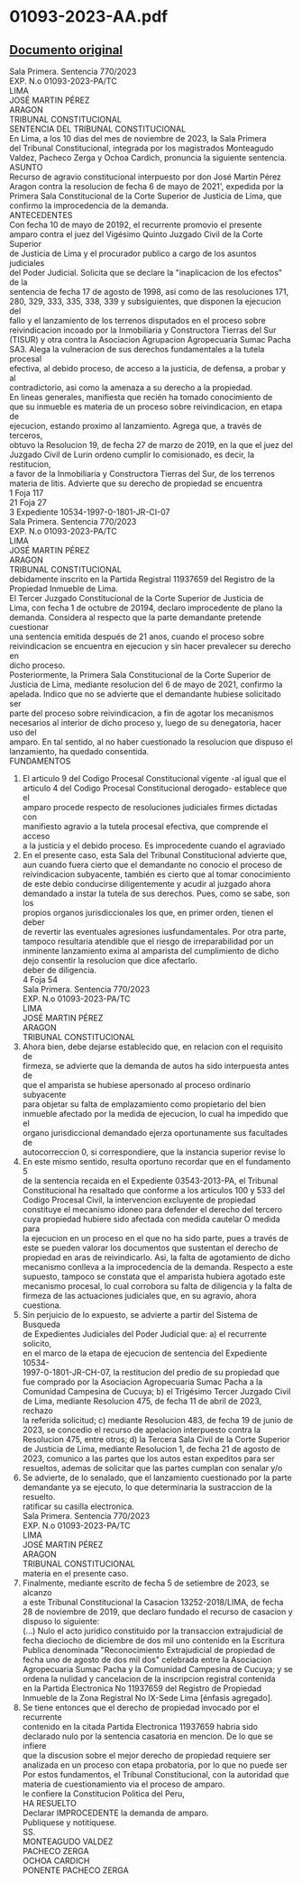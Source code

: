 
01093-2023-AA.pdf
=================
  
[Documento original](https://tc.gob.pe/jurisprudencia/2023/01093-2023-AA.pdf)  
---  
Sala Primera. Sentencia 770/2023  
EXP. N.o 01093-2023-PA/TC  
LIMA  
JOSÉ MARTIN PÉREZ  
ARAGON  
TRIBUNAL CONSTITUCIONAL  
SENTENCIA DEL TRIBUNAL CONSTITUCIONAL  
En Lima, a los 10 dias del mes de noviembre de 2023, la Sala Primera  
del Tribunal Constitucional, integrada por los magistrados Monteagudo  
Valdez, Pacheco Zerga y Ochoa Cardich, pronuncia la siguiente sentencia.  
ASUNTO  
Recurso de agravio constitucional interpuesto por don José Martin Pérez  
Aragon contra la resolucion de fecha 6 de mayo de 2021', expedida por la  
Primera Sala Constitucional de la Corte Superior de Justicia de Lima, que  
confirmo la improcedencia de la demanda.  
ANTECEDENTES  
Con fecha 10 de mayo de 20192, el recurrente promovio el presente  
amparo contra el juez del Vigésimo Quinto Juzgado Civil de la Corte Superior  
de Justicia de Lima y el procurador publico a cargo de los asuntos judiciales  
del Poder Judicial. Solicita que se declare la "inaplicacion de los efectos" de la  
sentencia de fecha 17 de agosto de 1998, asi como de las resoluciones 171,  
280, 329, 333, 335, 338, 339 y subsiguientes, que disponen la ejecucion del  
fallo y el lanzamiento de los terrenos disputados en el proceso sobre  
reivindicacion incoado por la Inmobiliaria y Constructora Tierras del Sur  
(TISUR) y otra contra la Asociacion Agrupacion Agropecuaria Sumac Pacha  
SA3. Alega la vulneracion de sus derechos fundamentales a la tutela procesal  
efectiva, al debido proceso, de acceso a la justicia, de defensa, a probar y al  
contradictorio, asi como la amenaza a su derecho a la propiedad.  
En lineas generales, manifiesta que recién ha tomado conocimiento de  
que su inmueble es materia de un proceso sobre reivindicacion, en etapa de  
ejecucion, estando proximo al lanzamiento. Agrega que, a través de terceros,  
obtuvo la Resolucion 19, de fecha 27 de marzo de 2019, en la que el juez del  
Juzgado Civil de Lurin ordeno cumplir lo comisionado, es decir, la restitucion,  
a favor de la Inmobiliaria y Constructora Tierras del Sur, de los terrenos  
materia de litis. Advierte que su derecho de propiedad se encuentra  
1 Foja 117  
21 Foja 27  
3 Expediente 10534-1997-0-1801-JR-CI-07  
Sala Primera. Sentencia 770/2023  
EXP. N.o 01093-2023-PA/TC  
LIMA  
JOSÉ MARTIN PÉREZ  
ARAGON  
TRIBUNAL CONSTITUCIONAL  
debidamente inscrito en la Partida Registral 11937659 del Registro de la  
Propiedad Inmueble de Lima.  
El Tercer Juzgado Constitucional de la Corte Superior de Justicia de  
Lima, con fecha 1 de octubre de 20194, declaro improcedente de plano la  
demanda. Considera al respecto que la parte demandante pretende cuestionar  
una sentencia emitida después de 21 anos, cuando el proceso sobre  
reivindicacion se encuentra en ejecucion y sin hacer prevalecer su derecho en  
dicho proceso.  
Posteriormente, la Primera Sala Constitucional de la Corte Superior de  
Justicia de Lima, mediante resolucion del 6 de mayo de 2021, confirmo la  
apelada. Indico que no se advierte que el demandante hubiese solicitado ser  
parte del proceso sobre reivindicacion, a fin de agotar los mecanismos  
necesarios al interior de dicho proceso y, luego de su denegatoria, hacer uso del  
amparo. En tal sentido, al no haber cuestionado la resolucion que dispuso el  
lanzamiento, ha quedado consentida.  
FUNDAMENTOS  
1. El articulo 9 del Codigo Procesal Constitucional vigente -al igual que el  
articulo 4 del Codigo Procesal Constitucional derogado- establece que el  
amparo procede respecto de resoluciones judiciales firmes dictadas con  
manifiesto agravio a la tutela procesal efectiva, que comprende el acceso  
a la justicia y el debido proceso. Es improcedente cuando el agraviado  
2. En el presente caso, esta Sala del Tribunal Constitucional advierte que,  
aun cuando fuera cierto que el demandante no conocio el proceso de  
reivindicacion subyacente, también es cierto que al tomar conocimiento  
de este debio conducirse diligentemente y acudir al juzgado ahora  
demandado a instar la tutela de sus derechos. Pues, como se sabe, son los  
propios organos jurisdiccionales los que, en primer orden, tienen el deber  
de revertir las eventuales agresiones iusfundamentales. Por otra parte,  
tampoco resultaria atendible que el riesgo de irreparabilidad por un  
inminente lanzamiento exima al amparista del cumplimiento de dicho  
dejo consentir la resolucion que dice afectarlo.  
deber de diligencia.  
4 Foja 54  
Sala Primera. Sentencia 770/2023  
EXP. N.o 01093-2023-PA/TC  
LIMA  
JOSÉ MARTIN PÉREZ  
ARAGON  
TRIBUNAL CONSTITUCIONAL  
3. Ahora bien, debe dejarse establecido que, en relacion con el requisito de  
firmeza, se advierte que la demanda de autos ha sido interpuesta antes de  
que el amparista se hubiese apersonado al proceso ordinario subyacente  
para objetar su falta de emplazamiento como propietario del bien  
inmueble afectado por la medida de ejecucion, lo cual ha impedido que el  
organo jurisdiccional demandado ejerza oportunamente sus facultades de  
autocorreccion 0, si correspondiere, que la instancia superior revise lo  
4. En este mismo sentido, resulta oportuno recordar que en el fundamento 5  
de la sentencia recaida en el Expediente 03543-2013-PA, el Tribunal  
Constitucional ha resaltado que conforme a los articulos 100 y 533 del  
Codigo Procesal Civil, la intervencion excluyente de propiedad  
constituye el mecanismo idoneo para defender el derecho del tercero  
cuya propiedad hubiere sido afectada con medida cautelar O medida para  
la ejecucion en un proceso en el que no ha sido parte, pues a través de  
este se pueden valorar los documentos que sustentan el derecho de  
propiedad en aras de reivindicarlo. Asi, la falta de agotamiento de dicho  
mecanismo conlleva a la improcedencia de la demanda. Respecto a este  
supuesto, tampoco se constata que el amparista hubiera agotado este  
mecanismo procesal, lo cual corrobora su falta de diligencia y la falta de  
firmeza de las actuaciones judiciales que, en su agravio, ahora cuestiona.  
5. Sin perjuicio de lo expuesto, se advierte a partir del Sistema de Busqueda  
de Expedientes Judiciales del Poder Judicial que: a) el recurrente solicito,  
en el marco de la etapa de ejecucion de sentencia del Expediente 10534-  
1997-0-1801-JR-CH-07, la restitucion del predio de su propiedad que  
fue comprado por la Asociacion Agropecuaria Sumac Pacha a la  
Comunidad Campesina de Cucuya; b) el Trigésimo Tercer Juzgado Civil  
de Lima, mediante Resolucion 475, de fecha 11 de abril de 2023, rechazo  
la referida solicitud; c) mediante Resolucion 483, de fecha 19 de junio de  
2023, se concedio el recurso de apelacion interpuesto contra la  
Resolucion 475, entre otros; d) la Tercera Sala Civil de la Corte Superior  
de Justicia de Lima, mediante Resolucion 1, de fecha 21 de agosto de  
2023, comunico a las partes que los autos estan expeditos para ser  
resueltos, ademas de solicitar que las partes cumplan con senalar y/o  
6. Se advierte, de lo senalado, que el lanzamiento cuestionado por la parte  
demandante ya se ejecuto, lo que determinaria la sustraccion de la  
resuelto.  
ratificar su casilla electronica.  
Sala Primera. Sentencia 770/2023  
EXP. N.o 01093-2023-PA/TC  
LIMA  
JOSÉ MARTIN PÉREZ  
ARAGON  
TRIBUNAL CONSTITUCIONAL  
materia en el presente caso.  
7. Finalmente, mediante escrito de fecha 5 de setiembre de 2023, se alcanzo  
a este Tribunal Constitucional la Casacion 13252-2018/LIMA, de fecha  
28 de noviembre de 2019, que declaro fundado el recurso de casacion y  
dispuso lo siguiente:  
(...) Nulo el acto juridico constituido por la transaccion extrajudicial de  
fecha dieciocho de diciembre de dos mil uno contenido en la Escritura  
Publica denominada "Reconocimiento Extrajudicial de propiedad de  
fecha uno de agosto de dos mil dos" celebrada entre la Asociacion  
Agropecuaria Sumac Pacha y la Comunidad Campesina de Cucuya; y se  
ordena la nulidad y cancelacion de la inscripcion registral contenida  
en la Partida Electronica No 11937659 del Registro de Propiedad  
Inmueble de la Zona Registral No IX-Sede Lima [énfasis agregado].  
8. Se tiene entonces que el derecho de propiedad invocado por el recurrente  
contenido en la citada Partida Electronica 11937659 habria sido  
declarado nulo por la sentencia casatoria en mencion. De lo que se infiere  
que la discusion sobre el mejor derecho de propiedad requiere ser  
analizada en un proceso con etapa probatoria, por lo que no puede ser  
Por estos fundamentos, el Tribunal Constitucional, con la autoridad que  
materia de cuestionamiento via el proceso de amparo.  
le confiere la Constitucion Politica del Peru,  
HA RESUELTO  
Declarar IMPROCEDENTE la demanda de amparo.  
Publiquese y notitiquese.  
SS.  
MONTEAGUDO VALDEZ  
PACHECO ZERGA  
OCHOA CARDICH  
PONENTE PACHECO ZERGA